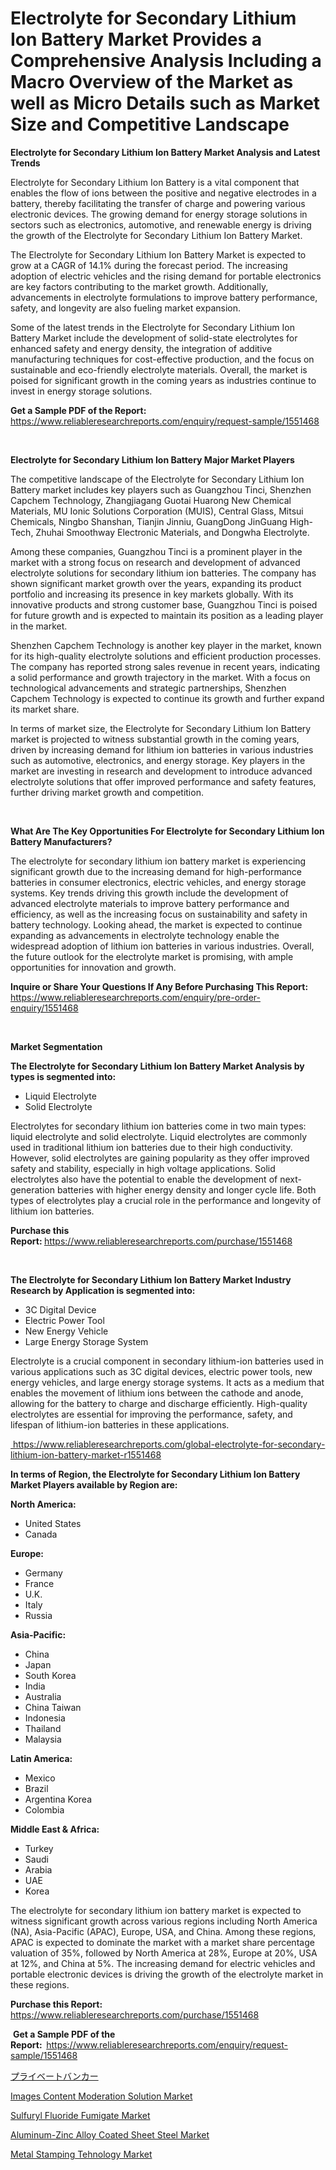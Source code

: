 <p><h1>Electrolyte for Secondary Lithium Ion Battery Market Provides a Comprehensive Analysis Including a Macro Overview of the Market as well as Micro Details such as Market Size and Competitive Landscape</h1></p><p><strong>Electrolyte for Secondary Lithium Ion Battery Market Analysis and Latest Trends</strong></p>
<p><p>Electrolyte for Secondary Lithium Ion Battery is a vital component that enables the flow of ions between the positive and negative electrodes in a battery, thereby facilitating the transfer of charge and powering various electronic devices. The growing demand for energy storage solutions in sectors such as electronics, automotive, and renewable energy is driving the growth of the Electrolyte for Secondary Lithium Ion Battery Market.</p><p>The Electrolyte for Secondary Lithium Ion Battery Market is expected to grow at a CAGR of 14.1% during the forecast period. The increasing adoption of electric vehicles and the rising demand for portable electronics are key factors contributing to the market growth. Additionally, advancements in electrolyte formulations to improve battery performance, safety, and longevity are also fueling market expansion.</p><p>Some of the latest trends in the Electrolyte for Secondary Lithium Ion Battery Market include the development of solid-state electrolytes for enhanced safety and energy density, the integration of additive manufacturing techniques for cost-effective production, and the focus on sustainable and eco-friendly electrolyte materials. Overall, the market is poised for significant growth in the coming years as industries continue to invest in energy storage solutions.</p></p>
<p><strong>Get a Sample PDF of the Report:&nbsp;</strong> <a href="https://www.reliableresearchreports.com/enquiry/request-sample/1551468">https://www.reliableresearchreports.com/enquiry/request-sample/1551468</a></p>
<p>&nbsp;</p>
<p><strong>Electrolyte for Secondary Lithium Ion Battery Major Market Players</strong></p>
<p><p>The competitive landscape of the Electrolyte for Secondary Lithium Ion Battery market includes key players such as Guangzhou Tinci, Shenzhen Capchem Technology, Zhangjiagang Guotai Huarong New Chemical Materials, MU Ionic Solutions Corporation (MUIS), Central Glass, Mitsui Chemicals, Ningbo Shanshan, Tianjin Jinniu, GuangDong JinGuang High-Tech, Zhuhai Smoothway Electronic Materials, and Dongwha Electrolyte.</p><p>Among these companies, Guangzhou Tinci is a prominent player in the market with a strong focus on research and development of advanced electrolyte solutions for secondary lithium ion batteries. The company has shown significant market growth over the years, expanding its product portfolio and increasing its presence in key markets globally. With its innovative products and strong customer base, Guangzhou Tinci is poised for future growth and is expected to maintain its position as a leading player in the market.</p><p>Shenzhen Capchem Technology is another key player in the market, known for its high-quality electrolyte solutions and efficient production processes. The company has reported strong sales revenue in recent years, indicating a solid performance and growth trajectory in the market. With a focus on technological advancements and strategic partnerships, Shenzhen Capchem Technology is expected to continue its growth and further expand its market share.</p><p>In terms of market size, the Electrolyte for Secondary Lithium Ion Battery market is projected to witness substantial growth in the coming years, driven by increasing demand for lithium ion batteries in various industries such as automotive, electronics, and energy storage. Key players in the market are investing in research and development to introduce advanced electrolyte solutions that offer improved performance and safety features, further driving market growth and competition.</p></p>
<p>&nbsp;</p>
<p><strong>What Are The Key Opportunities For Electrolyte for Secondary Lithium Ion Battery Manufacturers?</strong></p>
<p><p>The electrolyte for secondary lithium ion battery market is experiencing significant growth due to the increasing demand for high-performance batteries in consumer electronics, electric vehicles, and energy storage systems. Key trends driving this growth include the development of advanced electrolyte materials to improve battery performance and efficiency, as well as the increasing focus on sustainability and safety in battery technology. Looking ahead, the market is expected to continue expanding as advancements in electrolyte technology enable the widespread adoption of lithium ion batteries in various industries. Overall, the future outlook for the electrolyte market is promising, with ample opportunities for innovation and growth.</p></p>
<p><strong>Inquire or Share Your Questions If Any Before Purchasing This Report:</strong> <a href="https://www.reliableresearchreports.com/enquiry/pre-order-enquiry/1551468">https://www.reliableresearchreports.com/enquiry/pre-order-enquiry/1551468</a></p>
<p>&nbsp;</p>
<p><strong>Market Segmentation</strong></p>
<p><strong>The Electrolyte for Secondary Lithium Ion Battery Market Analysis by types is segmented into:</strong></p>
<p><ul><li>Liquid Electrolyte</li><li>Solid Electrolyte</li></ul></p>
<p><p>Electrolytes for secondary lithium ion batteries come in two main types: liquid electrolyte and solid electrolyte. Liquid electrolytes are commonly used in traditional lithium ion batteries due to their high conductivity. However, solid electrolytes are gaining popularity as they offer improved safety and stability, especially in high voltage applications. Solid electrolytes also have the potential to enable the development of next-generation batteries with higher energy density and longer cycle life. Both types of electrolytes play a crucial role in the performance and longevity of lithium ion batteries.</p></p>
<p><strong>Purchase this Report:&nbsp;</strong><a href="https://www.reliableresearchreports.com/purchase/1551468">https://www.reliableresearchreports.com/purchase/1551468</a></p>
<p>&nbsp;</p>
<p><strong>The Electrolyte for Secondary Lithium Ion Battery Market Industry Research by Application is segmented into:</strong></p>
<p><ul><li>3C Digital Device</li><li>Electric Power Tool</li><li>New Energy Vehicle</li><li>Large Energy Storage System</li></ul></p>
<p><p>Electrolyte is a crucial component in secondary lithium-ion batteries used in various applications such as 3C digital devices, electric power tools, new energy vehicles, and large energy storage systems. It acts as a medium that enables the movement of lithium ions between the cathode and anode, allowing for the battery to charge and discharge efficiently. High-quality electrolytes are essential for improving the performance, safety, and lifespan of lithium-ion batteries in these applications.</p></p>
<p><a href="https://www.reliableresearchreports.com/global-electrolyte-for-secondary-lithium-ion-battery-market-r1551468">&nbsp;https://www.reliableresearchreports.com/global-electrolyte-for-secondary-lithium-ion-battery-market-r1551468</a></p>
<p><strong>In terms of Region, the Electrolyte for Secondary Lithium Ion Battery Market Players available by Region are:</strong></p>
<p>
    <p> <strong> North America: </strong>
        <ul>
            <li>United States</li>
            <li>Canada</li>
        </ul>
        </p> 
    <p> <strong> Europe: </strong>
        <ul>
            <li>Germany</li>
            <li>France</li>
            <li>U.K.</li>
            <li>Italy</li>
            <li>Russia</li>
        </ul>
        </p> 
    <p> <strong> Asia-Pacific: </strong>
        <ul>
            <li>China</li>
            <li>Japan</li>
            <li>South Korea</li>
            <li>India</li>
            <li>Australia</li>
            <li>China Taiwan</li>
            <li>Indonesia</li>
            <li>Thailand</li>
            <li>Malaysia</li>
        </ul>
        </p> 
    <p> <strong> Latin America: </strong>
        <ul>
            <li>Mexico</li>
            <li>Brazil</li>
            <li>Argentina Korea</li>
            <li>Colombia</li>
        </ul>
        </p> 
    <p> <strong> Middle East & Africa: </strong>
        <ul>
            <li>Turkey</li>
            <li>Saudi</li>
            <li>Arabia</li>
            <li>UAE</li>
            <li>Korea</li>
        </ul>
    </p>
    </p>
<p><p>The electrolyte for secondary lithium ion battery market is expected to witness significant growth across various regions including North America (NA), Asia-Pacific (APAC), Europe, USA, and China. Among these regions, APAC is expected to dominate the market with a market share percentage valuation of 35%, followed by North America at 28%, Europe at 20%, USA at 12%, and China at 5%. The increasing demand for electric vehicles and portable electronic devices is driving the growth of the electrolyte market in these regions.</p></p>
<p><strong>Purchase this Report: </strong><a href="https://www.reliableresearchreports.com/purchase/1551468">https://www.reliableresearchreports.com/purchase/1551468</a></p>
<p>&nbsp;<strong>Get a Sample PDF of the Report:&nbsp;&nbsp;</strong><a href="https://www.reliableresearchreports.com/enquiry/request-sample/1551468">https://www.reliableresearchreports.com/enquiry/request-sample/1551468</a></p>
<p><strong></strong></p>
<p><p><a href="https://github.com/BoydYundt1/Market-Research-Report-List-1/blob/main/2215963136252.md">プライベートバンカー</a></p><p><a href="https://www.linkedin.com/pulse/images-content-moderation-solution-market-size-reveals-best-fcb5c?trackingId=Pjt7TX1n9TXKJAIx1tSJtQ%3D%3D">Images Content Moderation Solution Market</a></p><p><a href="https://github.com/JeanneSawayn2023/Market-Research-Report-List-1/blob/main/sulfuryl-fluoride-fumigate-market.md">Sulfuryl Fluoride Fumigate Market</a></p><p><a href="https://github.com/mdmisese/Market-Research-Report-List-1/blob/main/aluminum-zinc-alloy-coated-sheet-steel-market.md">Aluminum-Zinc Alloy Coated Sheet Steel Market</a></p><p><a href="https://www.linkedin.com/pulse/metal-stamping-tehnology-market-analysis-its-cagr-segmentation-3fyfc?trackingId=Mjq06oR%2BGTSiqxbYwsA0Nw%3D%3D">Metal Stamping Tehnology Market</a></p></p>